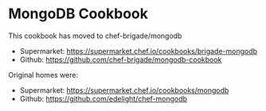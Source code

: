 # MongoDB Cookbook

This cookbook has moved to chef-brigade/mongodb

- Supermarket: https://supermarket.chef.io/cookbooks/brigade-mongodb
- Github: https://github.com/chef-brigade/mongodb-cookbook

Original homes were:

- Supermarket: https://supermarket.chef.io/cookbooks/mongodb
- Github: https://github.com/edelight/chef-mongodb
